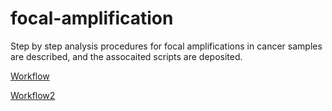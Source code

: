 # focal-amplification

Step by step analysis procedures for focal amplifications in cancer samples are described, and the assocaited scripts are deposited. 

<a href="http://htmlpreview.github.io/?https://github.com/parklab/focal-amplification/main/Docs/workflow.html?token=ADGNHSB4NLJLJK2ODOOVCJLAGU7X4">Workflow</a>

<a href="http://htmlpreview.github.io/?https://github.com/parklab/focal-amplification/main/Docs/workflow.md?token=ADGNHSF6EPMPNKJ2ELMQAZDAGVDIU">Workflow2</a>
